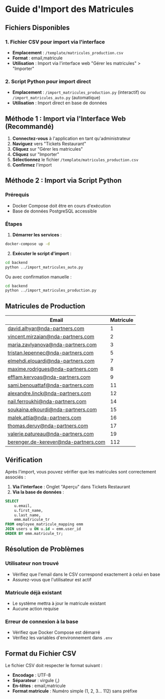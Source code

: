 # Guide d'Import des Matricules

## Fichiers Disponibles

### 1. Fichier CSV pour import via l'interface
- **Emplacement** : `/template/matricules_production.csv`
- **Format** : email,matricule
- **Utilisation** : Import via l'interface web "Gérer les matricules" > "Importer"

### 2. Script Python pour import direct
- **Emplacement** : `/import_matricules_production.py` (interactif) ou `/import_matricules_auto.py` (automatique)
- **Utilisation** : Import direct en base de données

## Méthode 1 : Import via l'Interface Web (Recommandé)

1. **Connectez-vous** à l'application en tant qu'administrateur
2. **Naviguez** vers "Tickets Restaurant"
3. **Cliquez** sur "Gérer les matricules"
4. **Cliquez** sur "Importer"
5. **Sélectionnez** le fichier `/template/matricules_production.csv`
6. **Confirmez** l'import

## Méthode 2 : Import via Script Python

### Prérequis
- Docker Compose doit être en cours d'exécution
- Base de données PostgreSQL accessible

### Étapes

1. **Démarrer les services** :
```bash
docker-compose up -d
```

2. **Exécuter le script d'import** :
```bash
cd backend
python ../import_matricules_auto.py
```

Ou avec confirmation manuelle :
```bash
cd backend
python ../import_matricules_production.py
```

## Matricules de Production

| Email | Matricule |
|-------|-----------|
| david.alhyar@nda-partners.com | 1 |
| vincent.mirzaian@nda-partners.com | 2 |
| maria.zavlyanova@nda-partners.com | 3 |
| tristan.lepennec@nda-partners.com | 5 |
| elmehdi.elouardi@nda-partners.com | 7 |
| maxime.rodrigues@nda-partners.com | 8 |
| efflam.kervoas@nda-partners.com | 9 |
| sami.benouattaf@nda-partners.com | 11 |
| alexandre.linck@nda-partners.com | 12 |
| nail.ferroukhi@nda-partners.com | 14 |
| soukaina.elkourdi@nda-partners.com | 15 |
| malek.attia@nda-partners.com | 16 |
| thomas.deruy@nda-partners.com | 17 |
| valerie.patureau@nda-partners.com | 19 |
| berenger.de-kerever@nda-partners.com | 112 |

## Vérification

Après l'import, vous pouvez vérifier que les matricules sont correctement associés :

1. **Via l'interface** : Onglet "Aperçu" dans Tickets Restaurant
2. **Via la base de données** :
```sql
SELECT 
    u.email,
    u.first_name,
    u.last_name,
    emm.matricule_tr
FROM employee_matricule_mapping emm
JOIN users u ON u.id = emm.user_id
ORDER BY emm.matricule_tr;
```

## Résolution de Problèmes

### Utilisateur non trouvé
- Vérifiez que l'email dans le CSV correspond exactement à celui en base
- Assurez-vous que l'utilisateur est actif

### Matricule déjà existant
- Le système mettra à jour le matricule existant
- Aucune action requise

### Erreur de connexion à la base
- Vérifiez que Docker Compose est démarré
- Vérifiez les variables d'environnement dans `.env`

## Format du Fichier CSV

Le fichier CSV doit respecter le format suivant :
- **Encodage** : UTF-8
- **Séparateur** : virgule (,)
- **En-têtes** : email,matricule
- **Format matricule** : Numéro simple (1, 2, 3... 112) sans préfixe